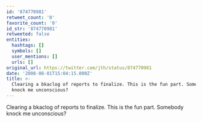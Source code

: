 ```yaml
---
id: '874770981'
retweet_count: '0'
favorite_count: '0'
id_str: '874770981'
retweeted: false
entities:
  hashtags: []
  symbols: []
  user_mentions: []
  urls: []
original_url: https://twitter.com/jth/status/874770981
date: '2008-08-01T15:04:15.000Z'
title: >-
  Clearing a bkaclog of reports to finalize. This is the fun part. Somebody
  knock me unconscious?
---
```


Clearing a bkaclog of reports to finalize. This is the fun part. Somebody knock me unconscious?